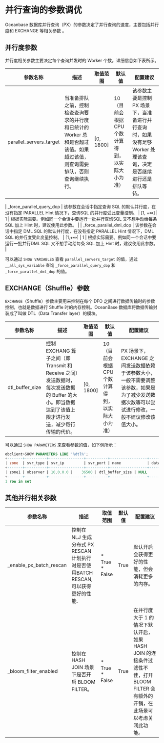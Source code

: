 并行查询的参数调优 
==============================

Oceanbase 数据库并行查询（PX）的参数决定了并行查询的速度，主要包括并行度和 EXCHANGE 等相关参数 。

并行度参数 
--------------------------

并行度相关参数主要决定每个查询并发时的 Worker 个数。详细信息如下表所示。


|         **参数名称**          |                                **描述**                                |  **取值范围**   |           **默认值**            |                            **配置建议**                             |
|---------------------------|----------------------------------------------------------------------|-------------|------------------------------|-----------------------------------------------------------------|
| parallel_servers_target   | 当准备排队之前，控制检查查询要求的并行度和已统计的 Worker 总和是否超过该值。如果超过该值，则查询需要排队，否则查询继续执行。   | \[0, 1800\] | 10（目前会根据 CPU 个数计算得到，以实际大小为准） | 该参数主要是控制 PX 场景下，当准备进行并行查询时，如果没有足够 Worker 处理该查询，决定是否继续进行还是排队等待。  |

| _force_parallel_query_dop | 该参数在会话中指定查询 SQL 的默认并行度，在没有指定 PARALLEL Hint 情况下，查询SQL 的并行度受此变量控制。     | \[1, +∞\]   | 1                            | 根据实际需要。例如同一个会话中要运行一批并行查询SQL 又不想手动给每条 SQL 加上 Hint 时，建议使用此参数。     |
| _force_parallel_dml_dop   | 该参数在会话中指定 DML SQL 的默认并行度，在没有指定 PARALLEL Hint 情况下，DML SQL 的并行度受此变量控制。 | \[1,+∞\]    | 1                            | 根据实际需要。例如同一个会话中要运行一批并行DML SQL 又不想手动给每条 SQL 加上 Hint   时，建议使用此参数。 |

可以通过 `SHOW VARIABLES` 查看 `parallel_servers_target` 的值，通过 `__all_sys_variable` 查询 `_force_parallel_query_dop` 和 `_force_parallel_dml_dop` 的值。

EXCHANGE（Shuffle）参数 
----------------------------------------

`EXCHANGE`（Shuffle）参数主要用来控制在每个 DFO 之间进行数据传输时的参数控制，也就是数据进行 Shuffle 时的内存控制。OceanBase 数据库将数据传输封装成了叫做 DTL（Data Transfer layer）的模块。


|    **参数名称**     |                                           **描述**                                            |  **取值范围**   |           **默认值**            |                                   **配置建议**                                    |
|-----------------|---------------------------------------------------------------------------------------------|-------------|------------------------------|-------------------------------------------------------------------------------|
| dtl_buffer_size | 控制 EXCHANG 算子之间（即Transmit 和 Receive 之间）发送数据时，每次发送数据的 Buffer 的大小。即当数据达到了该值上限才进行发送，减少每行传输的代价。 | \[0, 1800\] | 10（目前会根据 CPU 个数计算得到，以实际大小为准） | PX 场景下，EXCHANGE 之间发送数据依赖于该参数大小，一般不需要调整该参数，如果是为了减少发送数据次数等可以尝试进行修改，一般不建议修改该值大小。 |



可以通过 `SHOW PARAMETERS` 来查看参数的值，如下例所示：

```sql
obclient>SHOW PARAMETERS LIKE '%dtl%';
+-------+----------+----------------+----------+-----------------+-----------+-------+---------------+----------+---------+---------+-------------------+
| zone  | svr_type | svr_ip         | svr_port | name            | data_type | value | info          | section  | scope   | source  | edit_level        |
+-------+----------+----------------+----------+-----------------+-----------+-------+---------------+----------+---------+---------+-------------------+
| zone1 | observer | 10.0.0.0 |    36500 | dtl_buffer_size | NULL      | 64K   | to be removed | OBSERVER | CLUSTER | DEFAULT | DYNAMIC_EFFECTIVE |
+-------+----------+----------------+----------+-----------------+-----------+-------+---------------+----------+---------+---------+-------------------+
1 row in set
```



其他并行相关参数 
-----------------------------



|        **参数名称**         |                          **描述**                           |                                                **取值范围**                                                | **默认值** |                                     **配置建议**                                     |
|-------------------------|-----------------------------------------------------------|--------------------------------------------------------------------------------------------------------|---------|----------------------------------------------------------------------------------|
| _enable_px_batch_rescan | 控制在 NLJ 生成分布式 PX RESCAN 计划执行时是否使用BATCH RESCAN, 可以获得更好的性能. | * True   * False    | True    | 默认开启会获得更好的性能，但会消耗更多的内存。                                                          |
| _bloom_filter_enabled   | 控制在 HASH JOIN 场景下是否开启 BLOOM FILTER。                       | * True   * False    | True    | 在并行度大于 1 的情况下默认开启，如果 HASH JOIN 的连接条件过滤性不佳，打开 BLOOM FILTER 会有额外的开销，在此场景可以考虑关闭此功能。 |


